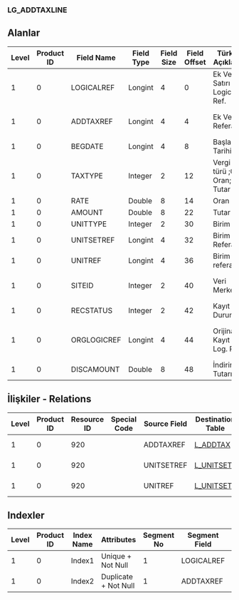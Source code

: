 ### LG_ADDTAXLINE

## Alanlar

**Level**|**Product ID**|**Field Name**|**Field Type**|**Field Size**|**Field Offset**|**Türkçe Açıklama**|**Expression**
-----|-----|-----|-----|-----|-----|-----|-----
1|0|LOGICALREF|Longint|4|0|Ek Vergi Satırı Logical Ref.|Additional Tax Line Logical Reference
1|0|ADDTAXREF|Longint|4|4|Ek Vergi Referansı|Additional Tax Reference
1|0|BEGDATE|Longint|4|8|Başlangıç Tarihi|Begin Date
1|0|TAXTYPE|Integer|2|12|Vergi türü ;0 Oran;1 Tutar|Tax Type ;0 Oran;1 Tutar
1|0|RATE|Double|8|14|Oran|Rate
1|0|AMOUNT|Double|8|22|Tutar|Amount
1|0|UNITTYPE|Integer|2|30|Birim türü|Unit Type
1|0|UNITSETREF|Longint|4|32|Birim Seti Referansı|Unit Set Reference
1|0|UNITREF|Longint|4|36|Birim referansı|Unit Reference
1|0|SITEID|Integer|2|40|Veri Merkezi|Data Processing Site
1|0|RECSTATUS|Integer|2|42|Kayıt Durumu|Record Status
1|0|ORGLOGICREF|Longint|4|44|Orijinal Kayıt Log. Ref.|Original Record Logical Reference
1|0|DISCAMOUNT|Double|8|48|İndirim Tutarı|Discount Amount

## İlişkiler - Relations

**Level**|**Product ID**|**Resource ID**|**Special Code**|**Source Field**|**Destination Table**|**Destination Field**|**Relation Type**|**Extra Condition**
-----|-----|-----|-----|-----|-----|-----|-----|-----
1|0|920||ADDTAXREF|[L_ADDTAX](../LG_ADDTAX "L_ADDTAX")|LOGICALREF|one-to-one|
1|0|920||UNITSETREF|[L_UNITSETF](../LG_UNITSETF "L_UNITSETF")|LOGICALREF|one-to-one|
1|0|920||UNITREF|[L_UNITSETL](../LG_UNITSETL "L_UNITSETL")|LOGICALREF|one-to-one|

## Indexler

**Level**|**Product ID**|**Index Name**|**Attributes**|**Segment No**|**Segment Field**|**Sense**
-----|-----|-----|-----|-----|-----|-----
1|0|Index1|Unique + Not Null|1|LOGICALREF|Ascending
1|0|Index2|Duplicate + Not Null|1|ADDTAXREF|Ascending
